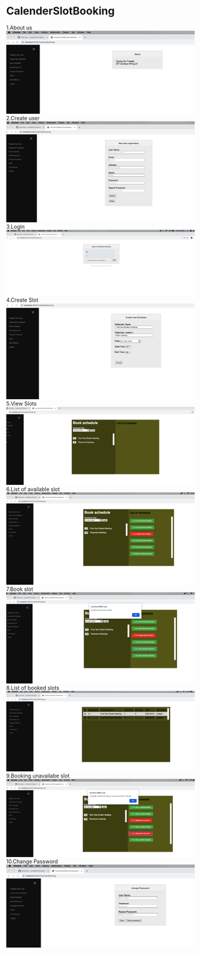 # CalenderSlotBooking
1.About us
![Test Image 1](SnapShot/AboutUs.png)
2.Create user
![Test Image 2](SnapShot/RegisterNewUser.png)
3.Login
![Test Image 3](SnapShot/LoginPage.png)
4.Create Slot
![Test Image 4](SnapShot/createNewSchedule1.png)
5.View Slots
![Test Image 5](SnapShot/LoadNewSchedule.png)
6.List of available slot
![Test Image 6](SnapShot/LoadTimeingList.png)
7.Book slot
![Test Image 7](SnapShot/BookNewSchedule_free_slot.png)
8.List of booked slots
![Test Image 8](SnapShot/ListOfMyBooking.png)
9.Booking unavailabe slot
![Test Image 9](SnapShot/TryToBookAlreadyBookSlot.png)
10.Change Password
![Test Image 10](SnapShot/changePassword.png)
